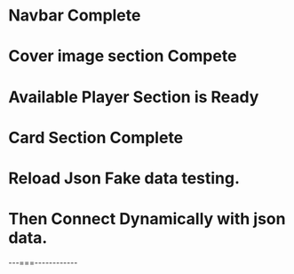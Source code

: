 # Navbar Complete
# Cover image section Compete
# Available Player Section is Ready
# Card Section Complete
# Reload Json Fake data testing.
# Then Connect Dynamically with json data.
---===------------




